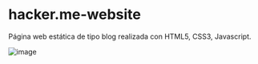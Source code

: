# hacker.me-website

Página web estática de tipo blog realizada con HTML5, CSS3, Javascript.

![image](https://user-images.githubusercontent.com/112868702/233659466-73acf0c8-22c6-4894-b952-196bea8be937.png)
